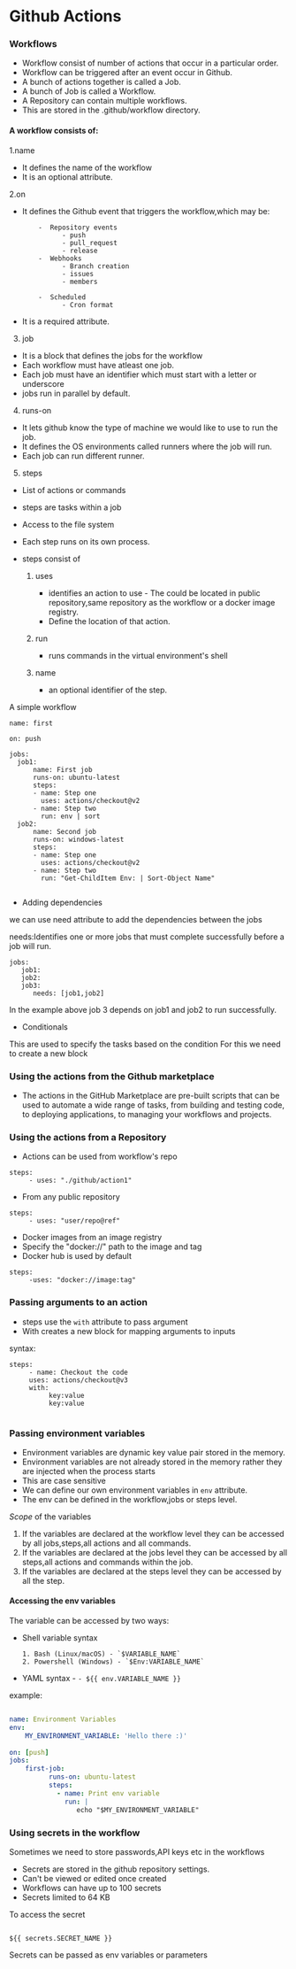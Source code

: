 # Github Actions


### Workflows 

- Workflow consist of number of actions that occur in a particular order.
- Workflow can be triggered after an event occur in Github.
- A bunch of actions together is called a Job.
- A bunch of Job is called a Workflow.
- A Repository can contain multiple workflows.
- This are stored in the .github/workflow directory.

#### A workflow consists of:

1.name

- It defines the name of the workflow
- It is an optional attribute.

2.on
- It defines the Github event that triggers the workflow,which may be:

          -  Repository events
                - push
                - pull_request
                - release
          -  Webhooks
                - Branch creation
                - issues
                - members
                
          -  Scheduled
                - Cron format
                
- It is a required attribute.

3. job
- It is a block that defines the jobs for the workflow
- Each workflow must have atleast one job.
- Each job must have an  identifier which must start with a letter or underscore
- jobs run in parallel by default.


4. runs-on
- It lets github know the type of machine we would like to use to run  the  job.
- It defines the OS environments called runners where the job will run.
- Each job can run different runner.


5. steps
-  List of actions or commands
-  steps are tasks within a job
-  Access to the file system
-  Each step runs on its own process.
-  steps consist of 

      1. uses
          - identifies an action to use
                  - The could be located in public repository,same repository as the workflow or a docker image registry.
          - Define the location of that action.

      2. run
          - runs commands in the virtual environment's shell

      3. name 
          - an optional identifier of the step.


A simple workflow

```
name: first

on: push

jobs:
  job1:
      name: First job
      runs-on: ubuntu-latest
      steps:
      - name: Step one
        uses: actions/checkout@v2
      - name: Step two
        run: env | sort
  job2:
      name: Second job
      runs-on: windows-latest
      steps:
      - name: Step one
        uses: actions/checkout@v2
      - name: Step two
        run: "Get-ChildItem Env: | Sort-Object Name"
    
```

- Adding dependencies 

we can use need attribute to add the dependencies between the jobs

needs:Identifies one or more jobs that must complete successfully before a job will run.

```
jobs:
   job1:
   job2:
   job3:
      needs: [job1,job2]
```
In the example above job 3 depends on job1 and job2 to run successfully.

- Conditionals

This are used to specify the tasks based on the condition
For this we need to create a new block



### Using the actions from the Github marketplace

-  The actions in the GitHub Marketplace are pre-built scripts that can be used to automate a wide range of tasks, from building and testing code, to deploying applications, to managing your workflows and projects.


### Using the actions from a Repository

- Actions can be used from workflow's repo

```
steps:
     - uses: "./github/action1"

```
- From any public repository

```
steps:
     - uses: "user/repo@ref"
```
- Docker images from an image registry
- Specify the "docker://" path to the image and tag
- Docker hub is used by default


```
steps:
     -uses: "docker://image:tag"
```

### Passing arguments to an action
- steps use the `with` attribute to pass argument
- With creates a new block for mapping arguments to inputs


syntax:

```
steps:
     - name: Checkout the code
     uses: actions/checkout@v3
     with:
          key:value
          key:value
          
```

### Passing environment variables

- Environment variables are dynamic key value pair stored in the memory.
- Environment variables are not already stored in the memory rather they are injected when the process starts
- This are case sensitive
- We can define our own environment variables  in `env` attribute.
- The env can be defined in the workflow,jobs or steps level.

_Scope_ of the variables

1. If the variables are declared at the workflow level they can be accessed by all jobs,steps,all actions and all commands.
2. If the variables are declared at the jobs level they can be accessed by all steps,all actions and commands within the job.
3. If the variables are declared at the steps level they can be accessed by all the step.


#### Accessing the env variables

The variable can be accessed by two ways:
- Shell variable syntax

      1. Bash (Linux/macOS) - `$VARIABLE_NAME`      
      2. Powershell (Windows) - `$Env:VARIABLE_NAME` 
          
- YAML syntax - `- ${{ env.VARIABLE_NAME }}`


example:

```YAML

name: Environment Variables
env:
    MY_ENVIRONMENT_VARIABLE: 'Hello there :)'
    
on: [push]
jobs:
    first-job:
          runs-on: ubuntu-latest
          steps:
            - name: Print env variable
              run: | 
                 echo "$MY_ENVIRONMENT_VARIABLE"
```


### Using secrets in the workflow
Sometimes we need to store passwords,API keys etc in the workflows

- Secrets are stored in the github repository settings.
- Can't be viewed or edited once created
-  Workflows can have up to 100 secrets
-  Secrets limited to 64 KB

To access the secret 

```

${{ secrets.SECRET_NAME }}

```
Secrets can be passed as env variables or parameters
